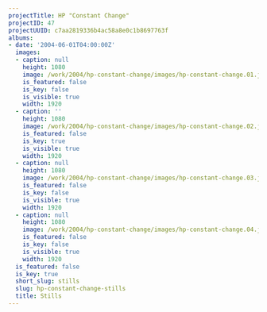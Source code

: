 ```yaml
---
projectTitle: HP "Constant Change"
projectID: 47
projectUUID: c7aa2819336b4ac58a8e0c1b8697763f
albums:
- date: '2004-06-01T04:00:00Z'
  images:
  - caption: null
    height: 1080
    image: /work/2004/hp-constant-change/images/hp-constant-change.01.jpg
    is_featured: false
    is_key: false
    is_visible: true
    width: 1920
  - caption: ''
    height: 1080
    image: /work/2004/hp-constant-change/images/hp-constant-change.02.jpg
    is_featured: false
    is_key: true
    is_visible: true
    width: 1920
  - caption: null
    height: 1080
    image: /work/2004/hp-constant-change/images/hp-constant-change.03.jpg
    is_featured: false
    is_key: false
    is_visible: true
    width: 1920
  - caption: null
    height: 1080
    image: /work/2004/hp-constant-change/images/hp-constant-change.04.jpg
    is_featured: false
    is_key: false
    is_visible: true
    width: 1920
  is_featured: false
  is_key: true
  short_slug: stills
  slug: hp-constant-change-stills
  title: Stills
---
```

